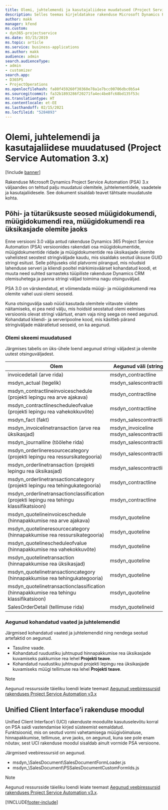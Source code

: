 ```yaml
---
title: Olemi, juhtelemendi ja kasutajaliidese muudatused (Project Service Automation 3.x)
description: Selles teemas kirjeldatakse rakenduse Microsoft Dynamics Project Service Automation 3.x lahenduse muudatusi.
author: makk
manager: kfend
ms.custom:
- dyn365-projectservice
ms.date: 03/15/2019
ms.topic: article
ms.service: business-applications
ms.author: makk
audience: admin
search.audienceType:
- admin
- customizer
search.app:
- D365PS
- ProjectOperations
ms.openlocfilehash: fa80f459260f30360e78a1e7bcc00706dbc0b5a4
ms.sourcegitcommit: fa32b1893286f20271fa4ec4be8fc68bd135f53c
ms.translationtype: HT
ms.contentlocale: et-EE
ms.lasthandoff: 02/15/2021
ms.locfileid: "5284893"
---
```

# <a name="entity-control-and-user-interface-changes-project-service-automation-3x"></a>Olemi, juhtelemendi ja kasutajaliidese muudatused (Project Service Automation 3.x)

[!include [banner](../../includes/psa-now-project-operations.md)]


Rakenduse Microsoft Dynamics Project Service Automation (PSA) 3.x väljaandes on tehtud palju muudatusi olemitele, juhtelementidele, vaadetele ja kasutajaliidesele. See dokument sisaldab teavet tähtsate muudatuste kohta.

## <a name="parent-child-relationships-for-sales-document-sales-document-line-sales-document-line-detail-entities"></a>Põhi- ja tütarüksuste seosed müügidokumendi, müügidokumendi rea, müügidokumendi rea üksikasjade olemite jaoks
Enne versiooni 3.0 välja antud rakenduse Dynamics 365 Project Service Automation (PSA) versioonides rakendati osa müügidokumentide, müügidokumentide ridade ja müügidokumentide rea üksikasjade olemite vahelistest seostest stringiväljade kaudu, mis sisaldaks seotud üksuse GUID stringi esitust. Selle põhjuseks olid platvormi piirangud, mis nõudsid lahenduse serveri ja kliendi pooltel märkimisväärset kohandatud koodi, et muuta need suhted sarnasteks tüüpiliste rakenduse Dynamics CRM olemisuhetega ja panna stringi väljad toimima nagu otsinguväljad.

PSA 3.0 on värskendatud, et võimendada müügi- ja müügidokumendi rea olemite vahel uusi olemi seoseid.

Kuna otsinguvälja saab nüüd kasutada olemitele viitavate viidete näitamiseks, ei pea neid välju, mis hoidsid seostatud olemi eelmises versioonis olevat stringi väärtust, enam vaja ning seega on need aegunud. Kohandatud kliendi- ja serveripoolne kood, mis käsitleb pärand stringiväljade määratletud seoseid, on ka aegunud.

### <a name="entity-schema-changes"></a>Olemi skeemi muudatused
Järgmises tabelis on üks-ühele loend aegunud stringi väljadest ja olemite uutest otsinguväljadest. 

 Olem |   Aegunud väli (string) | Uus väli (otsinguväli)
--- | --- | ---
invoicedetail (arve rida) |  msdyn_contractline |    msdyn_contractlineid
msdyn_actual (tegelik) | msdyn_salescontractline |   msdyn_salescontractlineid
msdyn_contractlineinvoiceschedule (projekti lepingu rea arve ajakava) |    msdyn_contractline |    msdyn_contractlineid
msdyn_contractlinescheduleofvalue (projekti lepingu rea vahekokkuvõte) |   msdyn_contractline |    msdyn_contractlineid
msdyn_fact (fakt) | msdyn_salescontractline |   msdyn_salescontractlineid
msdyn_invoicelinetransaction (arve rea üksikasjad) | msdyn_invoiceline <br> msdyn_salescontractline | msdyn_invoicelineid <br> msdyn_salescontractlineid
msdyn_journalline (töölehe rida) |  msdyn_salescontractline |   msdyn_salescontractlineid
msdyn_orderlineresourcecategory (projekti lepingu rea ressursikategooria) | msdyn_salescontractline |   msdyn_contractlineid
msdyn_orderlinetransaction (projekti lepingu rea üksikasjad) | msdyn_salescontractline |   msdyn_salescontractlineid
msdyn_orderlinetransactioncategory (projekti lepingu rea tehingukategooria) |   msdyn_contractline |    msdyn_contractlineid
msdyn_orderlinetransactionclassification (projekti lepingu rea tehingu klassifikatsioon) |   msdyn_contractline |    msdyn_contractlineid
msdyn_quotelineinvoiceschedule (hinnapakkumise rea arve ajakava) |  msdyn_quoteline |   msdyn_quotelineid
msdyn_quotelineresourcecategory (hinnapakkumise rea ressursikategooria) |    msdyn_quoteline |   msdyn_quotelineid
msdyn_quotelinescheduleofvalue (hinnapakkumise rea vahekokkuvõte) | msdyn_quoteline |   msdyn_quotelineid
msdyn_quotelinetransaction (hinnapakkumise rea üksikasjad) |    msdyn_quoteline |   msdyn_quotelineid
msdyn_quotelinetransactioncategory (hinnapakkumise rea tehingukategooria) |  msdyn_quoteline |   msdyn_quotelineid
msdyn_quotelinetransactionclassification (hinnapakkumise rea tehingu klassifikatsioon) |  msdyn_quoteline |   msdyn_quotelineid
SalesOrderDetail (tellimuse rida) | msdyn_quotelineid | msdyn_quoteline 

### <a name="deprecated-custom-views-and-controls"></a>Aegunud kohandatud vaated ja juhtelemendid
Järgmised kohandatud vaated ja juhtelemendid ning nendega seotud artefaktid on aegunud.

- Tasuline vaade.
- Kohandatud ruudustiku juhtnupud hinnapakkumise rea üksikasjade kuvamiseks pakkumise rea lehel **Projekti teave**.
- Kohandatud ruudustiku juhtnupud projekti lepingu rea üksikasjade kuvamiseks müügi tellimuse rea lehel **Projekti teave**.

> [!NOTE]
> Aegunud ressursside täieliku loendi leiate teemast [Aegunud veebiressursid rakenduses Project Service Automation v3.x](../developer-guides/web-resources-deprecated-v3.x.md)

## <a name="unified-client-interface-app-module"></a>Unified Client Interface’i rakenduse moodul
Unified Client Interface’i (UCI) rakenduste moodulite kasutuselevõtu korral on PSA saidi vastendamise kirjed süsteemist eemaldatud.  
Funktsioonid, mis on seotud vormi vahetamisega müügivõimaluse, hinnapakkumise, tellimuse, arve jaoks, on aegunud, kuna see pole enam nõutav, sest UCI rakenduse moodul sisaldab ainult vormide PSA versioone.  

Järgmised veebiressursid on aegunud.

- msdyn_\SalesDocument\SalesDocumentFormLoader.js
- msdyn_\SalesDocument\PSSalesDocumentCustomFormIds.js

> [!NOTE]
> Aegunud ressursside täieliku loendi leiate teemast [Aegunud veebiressursid rakenduses Project Service Automation v3.x](../developer-guides/web-resources-deprecated-v3.x.md).




[!INCLUDE[footer-include](../../includes/footer-banner.md)]